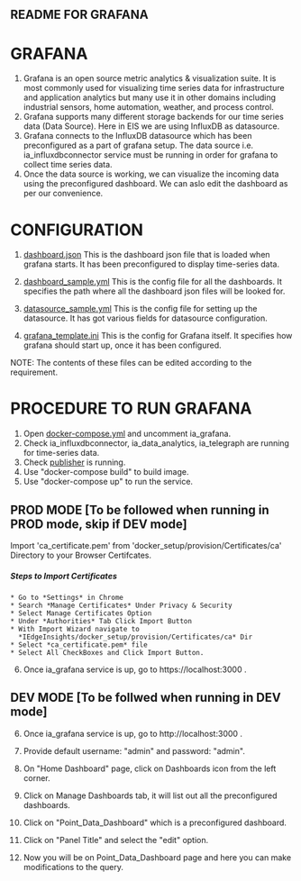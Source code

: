 ## README FOR GRAFANA ##

# GRAFANA #

1. Grafana is an open source metric analytics & visualization suite. It is most commonly used for visualizing time series data for infrastructure and        application analytics but many use it in other domains including industrial sensors, home automation, weather, and process control.
2. Grafana supports many different storage backends for our time series data (Data Source). Here in EIS we are using InfluxDB as datasource.
3. Grafana connects to the InfluxDB datasource which has been preconfigured as a part of grafana setup. The data source i.e. ia_influxdbconnector service must be running in order for grafana to collect time series data.
4. Once the data source is working, we can visualize the incoming data using the preconfigured dashboard. We can aslo edit the dashboard as per our convenience.

# CONFIGURATION #

1. [dashboard.json](./dashboard.json)
    This is the dashboard json file that is loaded when grafana starts. It has been preconfigured to display time-series data. 

2. [dashboard_sample.yml](./dashboard_sample.yml)
    This is the config file for all the dashboards. It specifies the path where all the dashboard json files will be looked for.

3. [datasource_sample.yml](./datasource_sample.yml)
    This is the config file for setting up the datasource. It has got various fields for datasource configuration.

4. [grafana_template.ini](./grafana_template.ini)
    This is the config for Grafana itself. It specifies how grafana should start up, once it has been configured.

NOTE: The contents of these files can be edited according to the requirement.

# PROCEDURE TO RUN GRAFANA #

1. Open [docker-compose.yml](/docker_setup/docker-compose.yml) and uncomment ia_grafana.
2. Check ia_influxdbconnector, ia_data_analytics, ia_telegraph are running for time-series data.
3. Check [publisher](/tools/mqtt-temp-sensor/publisher.sh) is running.
4. Use "docker-compose build" to build image.
5. Use "docker-compose up" to run the service.


## PROD MODE [To be followed when running in PROD mode, skip if DEV mode]

Import 'ca_certificate.pem' from 'docker_setup/provision/Certificates/ca' Directory to your Browser Certifcates.

  ##### Steps to Import Certificates
    * Go to *Settings* in Chrome
    * Search *Manage Certificates* Under Privacy & Security
    * Select Manage Certificates Option
    * Under *Authorities* Tab Click Import Button
    * With Import Wizard navigate to
      *IEdgeInsights/docker_setup/provision/Certificates/ca* Dir
    * Select *ca_certificate.pem* file
    * Select All CheckBoxes and Click Import Button.

6. Once ia_grafana service is up, go to https://localhost:3000 .

## DEV MODE [To be follwed when running in DEV mode]

6. Once ia_grafana service is up, go to http://localhost:3000 .


7. Provide default username: "admin" and password: "admin".
8. On "Home Dashboard" page, click on Dashboards icon from the left corner.
9. Click on Manage Dashboards tab, it will list out all the preconfigured dashboards.
10. Click on "Point_Data_Dashboard" which is a preconfigured dashboard.
11. Click on "Panel Title" and select the "edit" option.
12. Now you will be on Point_Data_Dashboard page and here you can make modifications to the query.
